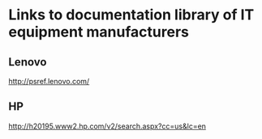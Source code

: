 # Links to documentation library of IT equipment manufacturers

## Lenovo
http://psref.lenovo.com/

## HP
http://h20195.www2.hp.com/v2/search.aspx?cc=us&lc=en
